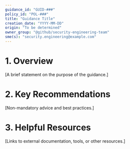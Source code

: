 ```yaml
---
guidance_id: "GUID-###"
policy_id: "POL-###"
title: "Guidance Title"
creation_date: "YYYY-MM-DD"
origin: "To be determined"
owner_group: "@github/security-engineering-team"
sme(s): "security.engineering@example.com"
---
```


# 1. Overview
[A brief statement on the purpose of the guidance.]

# 2. Key Recommendations
[Non-mandatory advice and best practices.]

# 3. Helpful Resources
[Links to external documentation, tools, or other resources.]

